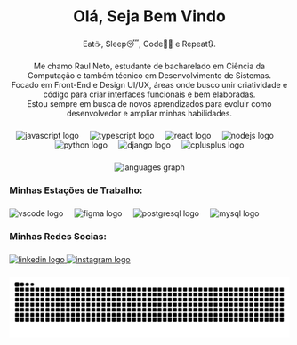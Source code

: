 <h1 align="center">Olá, Seja Bem Vindo</h1>

###

<p align="center">Eat​☕, Sleep😴​, Code🧑‍💻​ e Repeat🔃.<br><br>Me chamo Raul Neto, estudante de bacharelado em Ciência da Computação e também técnico em Desenvolvimento de Sistemas.<br> Focado em Front-End e Design UI/UX, áreas onde busco unir criatividade e código para criar interfaces funcionais e bem elaboradas. <br>Estou sempre em busca de novos aprendizados para evoluir como desenvolvedor e ampliar minhas habilidades.</p>

###

<div align="center">
  <img src="https://cdn.jsdelivr.net/gh/devicons/devicon/icons/javascript/javascript-original.svg" height="40" alt="javascript logo"  />
  <img width="12" />
  <img src="https://cdn.jsdelivr.net/gh/devicons/devicon/icons/typescript/typescript-original.svg" height="40" alt="typescript logo"  />
  <img width="12" />
  <img src="https://cdn.simpleicons.org/react/61DAFB" height="40" alt="react logo"  />
  <img width="12" />
  <img src="https://cdn.simpleicons.org/nodedotjs/339933" height="40" alt="nodejs logo"  />
  <img width="12" />
  <img src="https://cdn.jsdelivr.net/gh/devicons/devicon/icons/python/python-original.svg" height="40" alt="python logo"  />
  <img width="12" />
  <img src="https://cdn.simpleicons.org/django/092E20" height="40" alt="django logo"  />
  <img width="12" />
  <img src="https://cdn.simpleicons.org/c++/00599C" height="40" alt="cplusplus logo"  />
</div>

###

<div align="center">
  <img src="https://github-readme-stats.vercel.app/api/top-langs?username=RaulNeto-2810&locale=pt-br&hide_title=false&layout=compact&card_width=320&langs_count=6&theme=dark&hide_border=false&order=2&custom_title=Linguagens%20Mais%20Usadas:" height="150" alt="languages graph"  />
</div>

###

<h3 align="left">Minhas Estações de Trabalho:</h3>

###

<div align="left">
  <img src="https://cdn.jsdelivr.net/gh/devicons/devicon/icons/vscode/vscode-original.svg" height="40" alt="vscode logo"  />
  <img width="12" />
  <img src="https://cdn.jsdelivr.net/gh/devicons/devicon/icons/figma/figma-original.svg" height="40" alt="figma logo"  />
  <img width="12" />
  <img src="https://cdn.jsdelivr.net/gh/devicons/devicon/icons/postgresql/postgresql-original.svg" height="40" alt="postgresql logo"  />
  <img width="12" />
  <img src="https://cdn.jsdelivr.net/gh/devicons/devicon/icons/mysql/mysql-original.svg" height="40" alt="mysql logo"  />
</div>

###

<h3 align="left">Minhas Redes Socias:</h3>

###

<div align="left">
  <a href="https://www.linkedin.com/in/raul-neto-526838213/" target="_blank">
    <img src="https://img.shields.io/static/v1?message=LinkedIn&logo=linkedin&label=&color=0077B5&logoColor=white&labelColor=&style=for-the-badge" height="25" alt="linkedin logo"  />
  </a>
  <a href="https://www.instagram.com/raul_neto_/" target="_blank">
    <img src="https://img.shields.io/static/v1?message=Instagram&logo=instagram&label=&color=E4405F&logoColor=white&labelColor=&style=for-the-badge" height="25" alt="instagram logo"  />
  </a>
</div>

###

<img src="https://raw.githubusercontent.com/RaulNeto-2810/RaulNeto-2810/output/snake.svg" alt="Snake animation" />

###
